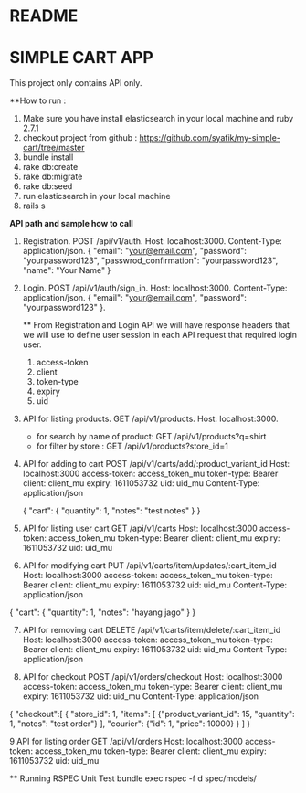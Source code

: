 # README

# SIMPLE CART APP
This project only contains API only.

**How to run :
1. Make sure you have install elasticsearch in your local machine and ruby 2.7.1
2. checkout project from github : https://github.com/syafik/my-simple-cart/tree/master
3. bundle install
4. rake db:create
5. rake db:migrate
6. rake db:seed
7. run elasticsearch in your local machine
8. rails s

**API path and sample how to call**

1. Registration.
  POST /api/v1/auth.
  Host: localhost:3000.
  Content-Type: application/json.
  { 
      "email": "your@email.com",
      "password": "yourpassword123",
      "passwrod_confirmation": "yourpassword123",
      "name": "Your Name"
  }

2. Login.
    POST /api/v1/auth/sign_in.
    Host: localhost:3000.
    Content-Type: application/json.
    {
        "email": "your@email.com",
        "password": "yourpassword123"
    }.

    ** From Registration and Login API we will have response headers that we will use to define user session in 
    each API request that required login user.
    1. access-token
    2. client
    3. token-type
    4. expiry
    5. uid

3. API for listing products.
   GET /api/v1/products.
   Host: localhost:3000.
   * for search by name of product: 
     GET /api/v1/products?q=shirt
   * for filter by store : 
     GET /api/v1/products?store_id=1

4. API for adding to cart
    POST /api/v1/carts/add/:product_variant_id
    Host: localhost:3000
    access-token: access_token_mu
    token-type: Bearer
    client: client_mu
    expiry: 1611053732
    uid: uid_mu
    Content-Type: application/json

    {
        "cart": {
            "quantity": 1,
            "notes": "test notes"
        }
    }

5. API for listing user cart
   GET /api/v1/carts
   Host: localhost:3000
   access-token: access_token_mu
   token-type: Bearer
   client: client_mu
   expiry: 1611053732
   uid: uid_mu

6. API for modifying cart
  PUT /api/v1/carts/item/updates/:cart_item_id
  Host: localhost:3000
  access-token: access_token_mu
  token-type: Bearer
  client: client_mu
  expiry: 1611053732
  uid: uid_mu
  Content-Type: application/json

  {
      "cart": {
          "quantity": 1,
          "notes": "hayang jago"
      }
  }

7. API for removing cart
  DELETE /api/v1/carts/item/delete/:cart_item_id
  Host: localhost:3000
  access-token: access_token_mu
  token-type: Bearer
  client: client_mu
  expiry: 1611053732
  uid: uid_mu
  Content-Type: application/json

8. API for checkout
  POST /api/v1/orders/checkout
  Host: localhost:3000
  access-token: access_token_mu
  token-type: Bearer
  client: client_mu
  expiry: 1611053732
  uid: uid_mu
  Content-Type: application/json

  {
    "checkout":[
        {
          "store_id": 1, 
          "items": [
              {"product_variant_id": 15, "quantity": 1, "notes": "test order"}
          ], 
          "courier": {"id": 1, "price": 10000}
        }
      ]
  } 

9 API for listing order
  GET /api/v1/orders 
  Host: localhost:3000
  access-token: access_token_mu
  token-type: Bearer
  client: client_mu
  expiry: 1611053732
  uid: uid_mu

** Running RSPEC Unit Test
bundle exec rspec -f d  spec/models/